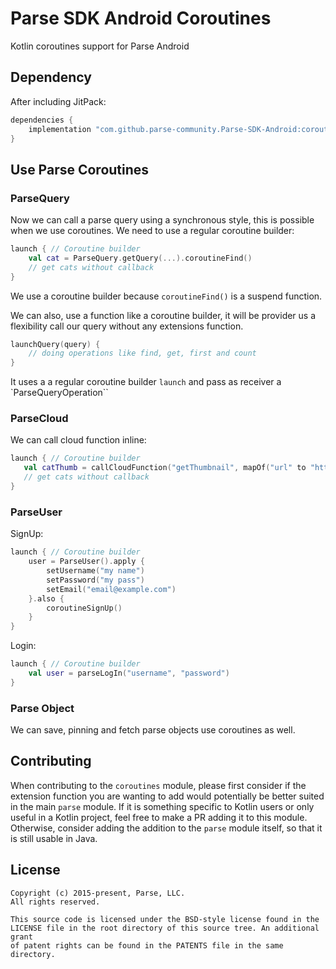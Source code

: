 # Parse SDK Android Coroutines
Kotlin coroutines support for Parse Android

## Dependency

After including JitPack:
```gradle
dependencies {
    implementation "com.github.parse-community.Parse-SDK-Android:coroutines:latest.version.here"
}
```

## Use Parse Coroutines

### ParseQuery 

Now we can call a parse query using a synchronous style, this is possible when we use coroutines. We need to use a regular coroutine builder: 

```kotlin
launch { // Coroutine builder
    val cat = ParseQuery.getQuery(...).coroutineFind()
    // get cats without callback
}
```
We use a coroutine builder because `coroutineFind()` is a suspend function.

We can also, use a function like a coroutine builder, it will be provider us a flexibility call our query without any extensions function.

````kotlin
launchQuery(query) {
	// doing operations like find, get, first and count
}
````

It uses a a regular coroutine builder `launch` and pass as receiver a `ParseQueryOperation`` 

### ParseCloud

We can call cloud function inline:

 ```kotlin
launch { // Coroutine builder
    val catThumb = callCloudFunction("getThumbnail", mapOf("url" to "https://cat.jpg"))
    // get cats without callback
}
```

### ParseUser

SignUp:

```kotlin
launch { // Coroutine builder
    user = ParseUser().apply {
        setUsername("my name")
        setPassword("my pass")
        setEmail("email@example.com")
    }.also {
        coroutineSignUp()
    }
}
```
Login: 

```kotlin
launch { // Coroutine builder
    val user = parseLogIn("username", "password")
}
```

### Parse Object

We can save, pinning and fetch parse objects use coroutines as well.

## Contributing
When contributing to the `coroutines` module, please first consider if the extension function you are wanting to add would potentially be better suited in the main `parse` module. If it is something specific to Kotlin users or only useful in a Kotlin project, feel free to make a PR adding it to this module. Otherwise, consider adding the addition to the `parse` module itself, so that it is still usable in Java.

## License
    Copyright (c) 2015-present, Parse, LLC.
    All rights reserved.

    This source code is licensed under the BSD-style license found in the
    LICENSE file in the root directory of this source tree. An additional grant
    of patent rights can be found in the PATENTS file in the same directory.
